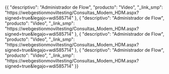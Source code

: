 {{
  "descriptivo": "Administrador de Flow",
  "producto": "Video",
  "_link_smp": "https://webgestionmoviltesting/Consultas_Modem_HDM.aspx?signed=true&legajo=wdi585714"
},
{
  "descriptivo": "Administrador de Flow",
  "producto": "Video",
  "_link_smp": "https://webgestionmoviltesting/Consultas_Modem_HDM.aspx?signed=true&legajo=wdi585714"
},
{
  "descriptivo": "Administrador de Flow",
  "producto": "Video",
  "_link_smp": "https://webgestionmoviltesting/Consultas_Modem_HDM.aspx?signed=true&legajo=wdi585714"
},
{
  "descriptivo": "Administrador de Flow",
  "producto": "Video",
  "_link_smp": "https://webgestionmoviltesting/Consultas_Modem_HDM.aspx?signed=true&legajo=wdi585714"
}}
